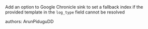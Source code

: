Add an option to Google Chronicle sink to set a fallback index if the provided template in the `log_type` field
cannot be resolved

authors: ArunPiduguDD
